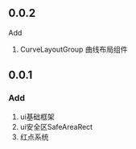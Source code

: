 ## 0.0.2

Add

1. CurveLayoutGroup 曲线布局组件



## 0.0.1

### 	Add

1. ui基础框架
2. ui安全区SafeAreaRect 
3. 红点系统